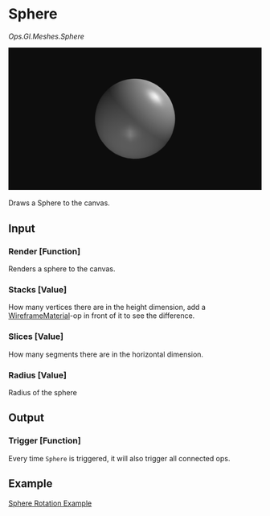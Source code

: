 # Sphere

*Ops.Gl.Meshes.Sphere*  

![sphere](img/sphere.png)

Draws a Sphere to the canvas.

## Input

### Render [Function]

Renders a sphere to the canvas.

### Stacks [Value]

How many vertices there are in the height dimension, add a [WireframeMaterial](../Ops.Gl.Shader.WireframeMaterial/Ops.Gl.Shader.WireframeMaterial.md)-op in front of it to see the difference.

### Slices [Value]

How many segments there are in the horizontal dimension.

### Radius [Value]

Radius of the sphere

## Output

### Trigger [Function]

Every time `Sphere` is triggered, it will also trigger all connected ops.

## Example

[Sphere Rotation Example](https://cables.gl/ui/#/project/5702a838df94c65f116d27ef)

